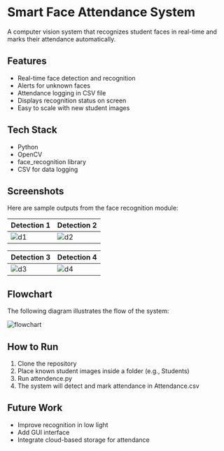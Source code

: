 # Smart Face Attendance System

A computer vision system that recognizes student faces in real-time and marks their attendance automatically.

## Features
- Real-time face detection and recognition
- Alerts for unknown faces
- Attendance logging in CSV file
- Displays recognition status on screen
- Easy to scale with new student images

## Tech Stack
- Python
- OpenCV
- face_recognition library
- CSV for data logging

## Screenshots

Here are sample outputs from the face recognition module:

| Detection 1 | Detection 2 |
|-------------|-------------|
| ![d1](./student1.jpg) | ![d2](./student2.jpg) |

| Detection 3 | Detection 4 |
|-------------|-------------|
| ![d3](./student3.jpg) | ![d4](./student4.jpg) |

## Flowchart

The following diagram illustrates the flow of the system:

![flowchart](./flowchart.png)

## How to Run
1. Clone the repository
2. Place known student images inside a folder (e.g., Students)
3. Run attendence.py
4. The system will detect and mark attendance in Attendance.csv

## Future Work
- Improve recognition in low light
- Add GUI interface
- Integrate cloud-based storage for attendance
